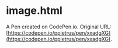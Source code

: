 # image.html

A Pen created on CodePen.io. Original URL: [https://codepen.io/ppietrus/pen/xxadgXG](https://codepen.io/ppietrus/pen/xxadgXG).

